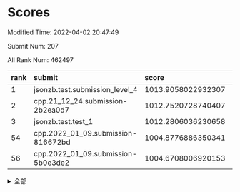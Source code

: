 # Scores

Modified Time: 2022-04-02 20:47:49

Submit Num: 207

All Rank Num: 462497

| rank |               submit               |       score        |       sigma        | pk_num |
| :--- | :--------------------------------- | :----------------- | :----------------- | :----- |
| 1    | jsonzb.test.submission_level_4     | 1013.9058022932307 | 0.8023924001698277 | 8934   |
| 2    | cpp.21_12_24.submission-2b2ea0d7   | 1012.7520728740407 | 0.7873371147476798 | 8934   |
| 3    | jsonzb.test.test_1                 | 1012.2806036230658 | 0.7900077333263424 | 8939   |
| 54   | cpp.2022_01_09.submission-816672bd | 1004.8776886350341 | 0.716900013990344  | 8940   |
| 56   | cpp.2022_01_09.submission-5b0e3de2 | 1004.6708006920153 | 0.72145484139471   | 8939   |


<details>
<summary>全部</summary>

| rank |                 submit                 |       score        |       sigma        | pk_num |
| :--- | :------------------------------------- | :----------------- | :----------------- | :----- |
| 1    | jsonzb.test.submission_level_4         | 1013.9058022932307 | 0.8023924001698277 | 8934   |
| 2    | cpp.21_12_24.submission-2b2ea0d7       | 1012.7520728740407 | 0.7873371147476798 | 8934   |
| 3    | jsonzb.test.test_1                     | 1012.2806036230658 | 0.7900077333263424 | 8939   |
| 4    | gobigger.level_3.submission_level_3_34 | 1011.7312008157327 | 0.7710777821849976 | 8939   |
| 5    | gobigger.level_3.submission_level_3_48 | 1011.549865484532  | 0.7695578009436104 | 8931   |
| 6    | gobigger.level_3.submission_level_3_22 | 1011.4468578595929 | 0.7951757898651841 | 8940   |
| 7    | gobigger.level_3.submission_level_3_25 | 1011.2535387656275 | 0.777155808773426  | 8940   |
| 8    | gobigger.level_3.submission_level_3_37 | 1011.2428568670446 | 0.7612457644849959 | 8936   |
| 9    | gobigger.level_3.submission_level_3_31 | 1011.1796990630917 | 0.7531893401329344 | 8936   |
| 10   | gobigger.level_3.submission_level_3_1  | 1011.1467276444079 | 0.7784173350464644 | 8937   |
| 11   | gobigger.level_3.submission_level_3_15 | 1011.0966447647605 | 0.7704898544478884 | 8935   |
| 12   | gobigger.level_3.submission_level_3_47 | 1011.051868595622  | 0.7765154542260193 | 8939   |
| 13   | gobigger.level_3.submission_level_3_38 | 1010.9919491717742 | 0.7396866930862194 | 8935   |
| 14   | gobigger.level_3.submission_level_3_12 | 1010.9859269422398 | 0.7900787567360398 | 8939   |
| 15   | gobigger.level_3.submission_level_3_39 | 1010.8248788943612 | 0.7530105068122361 | 8937   |
| 16   | gobigger.level_3.submission_level_3_26 | 1010.781463163128  | 0.7618742604377665 | 8934   |
| 17   | gobigger.level_3.submission_level_3_9  | 1010.7351636016032 | 0.7762474423499188 | 8934   |
| 18   | gobigger.level_3.submission_level_3_42 | 1010.7113588978069 | 0.7684949317497347 | 8932   |
| 19   | gobigger.level_3.submission_level_3_23 | 1010.5521061066278 | 0.7675118437887963 | 8934   |
| 20   | gobigger.level_3.submission_level_3_7  | 1010.4244335774875 | 0.7556945518204204 | 8938   |
| 21   | gobigger.level_3.submission_level_3_8  | 1010.4117485866233 | 0.7610197396946669 | 8936   |
| 22   | gobigger.level_3.submission_level_3_33 | 1010.4052930579741 | 0.7776349954650466 | 8937   |
| 23   | gobigger.level_3.submission_level_3_20 | 1010.3587430793434 | 0.7572070285379939 | 8934   |
| 24   | gobigger.level_3.submission_level_3_16 | 1010.2988283102004 | 0.7763287536044334 | 8945   |
| 25   | gobigger.level_3.submission_level_3_40 | 1010.0800145434166 | 0.7479739170282269 | 8934   |
| 26   | gobigger.level_3.submission_level_3_4  | 1010.0706897871603 | 0.7484054305221669 | 8937   |
| 27   | gobigger.level_3.submission_level_3_19 | 1010.046459072163  | 0.7715102213430036 | 8940   |
| 28   | gobigger.level_3.submission_level_3_41 | 1009.9273591528893 | 0.7584045366729671 | 8936   |
| 29   | gobigger.level_3.submission_level_3_21 | 1009.8453299504009 | 0.7484267918952466 | 8938   |
| 30   | gobigger.level_3.submission_level_3_49 | 1009.815517103452  | 0.7492236517886989 | 8940   |
| 31   | gobigger.level_3.submission_level_3_28 | 1009.7484635192565 | 0.7582432601330408 | 8936   |
| 32   | gobigger.level_3.submission_level_3_6  | 1009.6564433455886 | 0.7329999939625753 | 8943   |
| 33   | gobigger.level_3.submission_level_3_3  | 1009.6268972405323 | 0.7525987809616016 | 8932   |
| 34   | gobigger.level_3.submission_level_3_2  | 1009.5852518624174 | 0.737840183341001  | 8934   |
| 35   | gobigger.level_3.submission_level_3_0  | 1009.510354346561  | 0.756865462378805  | 8942   |
| 36   | gobigger.level_3.submission_level_3_10 | 1009.4846759088781 | 0.7523909928926725 | 8936   |
| 37   | gobigger.level_3.submission_level_3_5  | 1009.4518285891012 | 0.7717010148823434 | 8937   |
| 38   | gobigger.level_3.submission_level_3_18 | 1009.4056649510968 | 0.7581418161887167 | 8938   |
| 39   | gobigger.level_3.submission_level_3_29 | 1009.3939603676317 | 0.7536076006818014 | 8937   |
| 40   | gobigger.level_3.submission_level_3_46 | 1009.3841051703354 | 0.7518969544935538 | 8936   |
| 41   | gobigger.level_3.submission_level_3_11 | 1009.3773358861763 | 0.7791913346869944 | 8939   |
| 42   | gobigger.level_3.submission_level_3_32 | 1009.361991500677  | 0.7419720847308046 | 8937   |
| 43   | gobigger.level_3.submission_level_3_24 | 1009.3058500547224 | 0.7583347149787175 | 8940   |
| 44   | gobigger.level_3.submission_level_3_30 | 1009.2697438573352 | 0.7671068493127993 | 8939   |
| 45   | gobigger.level_3.submission_level_3_13 | 1009.1825235613147 | 0.7638295561564443 | 8941   |
| 46   | gobigger.level_3.submission_level_3_17 | 1009.1790869252851 | 0.7542133572598363 | 8941   |
| 47   | gobigger.level_3.submission_level_3_45 | 1009.1348843911051 | 0.7269969417223403 | 8938   |
| 48   | gobigger.level_3.submission_level_3_43 | 1009.1247318397845 | 0.7609668466624357 | 8936   |
| 49   | gobigger.level_3.submission_level_3_44 | 1008.8859987493051 | 0.7302107169253783 | 8939   |
| 50   | gobigger.level_3.submission_level_3_35 | 1008.8366491182514 | 0.7592581794654497 | 8935   |
| 51   | gobigger.level_3.submission_level_3_14 | 1008.5809463098277 | 0.7401406663679525 | 8937   |
| 52   | gobigger.level_3.submission_level_3_27 | 1008.1207675690607 | 0.7275407747356532 | 8938   |
| 53   | gobigger.level_3.submission_level_3_36 | 1007.8865458076109 | 0.7269374582168909 | 8937   |
| 54   | cpp.2022_01_09.submission-816672bd     | 1004.8776886350341 | 0.716900013990344  | 8940   |
| 55   | gobigger.level_1.submission_level_1_46 | 1004.7392607256663 | 0.7081930163351924 | 8937   |
| 56   | cpp.2022_01_09.submission-5b0e3de2     | 1004.6708006920153 | 0.72145484139471   | 8939   |
| 57   | gobigger.level_1.submission_level_1_49 | 1004.6472762863168 | 0.7139946740636348 | 8938   |
| 58   | gobigger.level_1.submission_level_1_0  | 1004.5109131570738 | 0.7287683484807512 | 8935   |
| 59   | gobigger.level_1.submission_level_1_27 | 1004.4020275363151 | 0.7252403781619688 | 8937   |
| 60   | gobigger.level_1.submission_level_1_18 | 1004.1768396020445 | 0.7308610824375882 | 8937   |
| 61   | gobigger.level_1.submission_level_1_41 | 1004.1116902835754 | 0.7203999267997824 | 8939   |
| 62   | gobigger.level_1.submission_level_1_1  | 1004.0673605961382 | 0.7092974347876312 | 8937   |
| 63   | gobigger.level_1.submission_level_1_3  | 1004.0162953639086 | 0.7143167915481848 | 8934   |
| 64   | gobigger.level_1.submission_level_1_26 | 1003.9842310343752 | 0.7135343630465597 | 8939   |
| 65   | gobigger.level_1.submission_level_1_22 | 1003.9489440821969 | 0.7144575894386869 | 8930   |
| 66   | gobigger.level_1.submission_level_1_31 | 1003.8667753899903 | 0.7249270467806277 | 8930   |
| 67   | gobigger.level_1.submission_level_1_12 | 1003.8022626487764 | 0.7203347148537174 | 8936   |
| 68   | gobigger.level_1.submission_level_1_11 | 1003.7900273576105 | 0.7215692149083847 | 8939   |
| 69   | gobigger.level_1.submission_level_1_45 | 1003.7699314159079 | 0.7199739545714068 | 8936   |
| 70   | gobigger.level_1.submission_level_1_15 | 1003.712092136861  | 0.7114110886375664 | 8936   |
| 71   | gobigger.level_1.submission_level_1_17 | 1003.7119655850034 | 0.7300217357780721 | 8936   |
| 72   | gobigger.level_1.submission_level_1_14 | 1003.6664841087269 | 0.7268196403087291 | 8934   |
| 73   | gobigger.level_1.submission_level_1_9  | 1003.6591377353701 | 0.7334685077185733 | 8936   |
| 74   | gobigger.level_1.submission_level_1_2  | 1003.6481892658122 | 0.7211908341549764 | 8939   |
| 75   | gobigger.level_1.submission_level_1_48 | 1003.5977269448134 | 0.7176850086635932 | 8938   |
| 76   | gobigger.level_1.submission_level_1_38 | 1003.5711875940044 | 0.7171277870676348 | 8932   |
| 77   | gobigger.level_1.submission_level_1_29 | 1003.4624538694509 | 0.7179920967276711 | 8936   |
| 78   | gobigger.level_1.submission_level_1_21 | 1003.4480708970948 | 0.7126851581195218 | 8937   |
| 79   | gobigger.level_1.submission_level_1_28 | 1003.3929153986342 | 0.6950868342623326 | 8937   |
| 80   | gobigger.level_1.submission_level_1_10 | 1003.3914403945615 | 0.7346761743782146 | 8937   |
| 81   | gobigger.level_1.submission_level_1_39 | 1003.3519939705442 | 0.7176317243671301 | 8939   |
| 82   | gobigger.level_1.submission_level_1_33 | 1003.3230797785975 | 0.7200769201238885 | 8938   |
| 83   | gobigger.level_1.submission_level_1_37 | 1003.3002912702382 | 0.7106431929489931 | 8938   |
| 84   | gobigger.level_1.submission_level_1_4  | 1003.2494337666208 | 0.7223288310577874 | 8941   |
| 85   | gobigger.level_1.submission_level_1_8  | 1003.2489715405752 | 0.7197588199799656 | 8939   |
| 86   | gobigger.level_1.submission_level_1_35 | 1003.2459570116655 | 0.731617979118342  | 8942   |
| 87   | gobigger.level_1.submission_level_1_43 | 1003.2456150303709 | 0.7212442985766208 | 8938   |
| 88   | gobigger.level_1.submission_level_1_34 | 1003.1516061153909 | 0.6973006178024901 | 8935   |
| 89   | gobigger.level_1.submission_level_1_5  | 1003.1121557929663 | 0.7233446810911611 | 8937   |
| 90   | gobigger.level_1.submission_level_1_13 | 1003.0161117614606 | 0.7197113329022639 | 8938   |
| 91   | gobigger.level_1.submission_level_1_19 | 1002.8568189354509 | 0.7076766398299902 | 8935   |
| 92   | gobigger.level_1.submission_level_1_23 | 1002.8556815574887 | 0.7097853080699357 | 8936   |
| 93   | gobigger.level_1.submission_level_1_44 | 1002.8431697410805 | 0.7099134156857824 | 8939   |
| 94   | gobigger.level_1.submission_level_1_47 | 1002.8302075803701 | 0.7246110436273621 | 8938   |
| 95   | gobigger.level_1.submission_level_1_20 | 1002.811194398352  | 0.7147059748216728 | 8939   |
| 96   | gobigger.level_1.submission_level_1_30 | 1002.784233247432  | 0.7125557369914308 | 8937   |
| 97   | gobigger.level_1.submission_level_1_42 | 1002.747049794831  | 0.7105432845790335 | 8934   |
| 98   | gobigger.level_1.submission_level_1_32 | 1002.684190611577  | 0.7136030726640715 | 8935   |
| 99   | gobigger.level_1.submission_level_1_7  | 1002.6774467052543 | 0.7001400331569281 | 8936   |
| 100  | gobigger.level_1.submission_level_1_16 | 1002.5433036290384 | 0.698547951405725  | 8937   |
| 101  | gobigger.level_1.submission_level_1_25 | 1002.3602661924646 | 0.71748400344305   | 8939   |
| 102  | gobigger.level_1.submission_level_1_6  | 1002.3208629226657 | 0.714822512577666  | 8935   |
| 103  | gobigger.level_1.submission_level_1_24 | 1002.3026710645898 | 0.7080712014544542 | 8938   |
| 104  | gobigger.level_1.submission_level_1_36 | 1002.1415215922489 | 0.724643058217659  | 8936   |
| 105  | gobigger.level_1.submission_level_1_40 | 1001.6863114319501 | 0.7107408827784881 | 8934   |
| 106  | gobigger.random.submission_random_12   | 997.8687151541928  | 0.6960545223298402 | 8933   |
| 107  | gobigger.random.submission_random_23   | 997.0894005013296  | 0.7053417700955728 | 8936   |
| 108  | gobigger.random.submission_random_19   | 997.0810866575187  | 0.7016562146483576 | 8937   |
| 109  | gobigger.random.submission_random_21   | 996.969882665181   | 0.7131837422943282 | 8937   |
| 110  | gobigger.random.submission_random_29   | 996.9291595776698  | 0.7103227987530788 | 8939   |
| 111  | gobigger.random.submission_random_43   | 996.9219651147117  | 0.7085891884729749 | 8937   |
| 112  | gobigger.random.submission_random_6    | 996.8615263027605  | 0.6984704111028738 | 8943   |
| 113  | gobigger.random.submission_random_24   | 996.7774320726188  | 0.7282169855397862 | 8933   |
| 114  | gobigger.random.submission_random_48   | 996.7737292612702  | 0.7163133430901383 | 8937   |
| 115  | gobigger.random.submission_random_4    | 996.7095811315381  | 0.717935281082322  | 8941   |
| 116  | gobigger.random.submission_random_1    | 996.6579773231662  | 0.7032297239523022 | 8935   |
| 117  | gobigger.random.submission_random_49   | 996.6149427225529  | 0.6978966293228905 | 8939   |
| 118  | gobigger.random.submission_random_2    | 996.5574500431006  | 0.7092262487264132 | 8938   |
| 119  | gobigger.random.submission_random_26   | 996.4518861957653  | 0.7027353762361976 | 8932   |
| 120  | gobigger.random.submission_random_18   | 996.3975280716405  | 0.7078876400604389 | 8939   |
| 121  | gobigger.random.submission_random_11   | 996.3948794822004  | 0.69865905889916   | 8942   |
| 122  | gobigger.random.submission_random_36   | 996.2894137534565  | 0.7005945161021169 | 8938   |
| 123  | gobigger.random.submission_random_30   | 996.2531560093639  | 0.711939901181239  | 8936   |
| 124  | gobigger.random.submission_random_32   | 996.2137489963932  | 0.7151403429809853 | 8936   |
| 125  | gobigger.random.submission_random_31   | 996.2112890938076  | 0.7143368288604938 | 8939   |
| 126  | gobigger.random.submission_random_3    | 996.1838815375307  | 0.7086411750048881 | 8942   |
| 127  | gobigger.random.submission_random_17   | 996.1828877340533  | 0.7007906396505712 | 8942   |
| 128  | gobigger.random.submission_random_7    | 996.1444449166004  | 0.712234653732962  | 8935   |
| 129  | gobigger.random.submission_random_5    | 996.1351416311857  | 0.7112410708407387 | 8936   |
| 130  | gobigger.random.submission_random_10   | 996.0451026918514  | 0.7031524137587334 | 8937   |
| 131  | gobigger.random.submission_random_16   | 996.0040580777696  | 0.7102957491543387 | 8933   |
| 132  | gobigger.random.submission_random_25   | 995.9737342416084  | 0.7254750695053003 | 8939   |
| 133  | gobigger.random.submission_random_9    | 995.9709367012082  | 0.7194085301667823 | 8937   |
| 134  | gobigger.random.submission_random_41   | 995.9483722583182  | 0.7054477071753622 | 8939   |
| 135  | gobigger.random.submission_random_42   | 995.9282044096698  | 0.7134509002409515 | 8936   |
| 136  | gobigger.random.submission_random_14   | 995.925934009576   | 0.7005003430443429 | 8940   |
| 137  | gobigger.random.submission_random_45   | 995.8770909308905  | 0.7207417342947046 | 8932   |
| 138  | gobigger.random.submission_random_22   | 995.8475172581507  | 0.716739849352931  | 8941   |
| 139  | gobigger.random.submission_random_34   | 995.7559279425716  | 0.7125066096337449 | 8939   |
| 140  | gobigger.random.submission_random_38   | 995.7160879935044  | 0.7124316256201101 | 8935   |
| 141  | gobigger.random.submission_random_20   | 995.6803419837447  | 0.7229614817925033 | 8940   |
| 142  | gobigger.random.submission_random_28   | 995.6530527976084  | 0.713241786729711  | 8941   |
| 143  | gobigger.random.submission_random_0    | 995.6287231474962  | 0.7179046114121161 | 8941   |
| 144  | gobigger.random.submission_random_8    | 995.6074447171133  | 0.6971746147778822 | 8942   |
| 145  | gobigger.random.submission_random_39   | 995.539034037436   | 0.7114051328262484 | 8941   |
| 146  | gobigger.random.submission_random_47   | 995.513167262872   | 0.7048854272612508 | 8936   |
| 147  | gobigger.random.submission_random_37   | 995.4701716816594  | 0.7076748833804052 | 8937   |
| 148  | gobigger.random.submission_random_27   | 995.4654228758649  | 0.7093352150039384 | 8936   |
| 149  | gobigger.random.submission_random_44   | 995.2720169126891  | 0.7073713404137472 | 8945   |
| 150  | gobigger.random.submission_random_40   | 995.1992915197577  | 0.6991567612993431 | 8938   |
| 151  | gobigger.random.submission_random_13   | 995.1748270985116  | 0.7218465297596992 | 8937   |
| 152  | gobigger.random.submission_random_33   | 995.148491457482   | 0.7018010284933842 | 8933   |
| 153  | gobigger.random.submission_random_46   | 995.1274249538741  | 0.7174095002938204 | 8938   |
| 154  | gobigger.random.submission_random_15   | 994.876949557367   | 0.7295348263964184 | 8932   |
| 155  | gobigger.level_2.submission_level_2_35 | 994.7285502813469  | 0.7291065366915369 | 8938   |
| 156  | gobigger.random.submission_random_35   | 994.4535647060476  | 0.7173577568544458 | 8936   |
| 157  | gobigger.level_2.submission_level_2_5  | 994.0566909301209  | 0.7271699791521818 | 8937   |
| 158  | gobigger.level_2.submission_level_2_39 | 993.7030441974463  | 0.7240027108482185 | 8940   |
| 159  | gobigger.level_2.submission_level_2_7  | 993.392517935159   | 0.7202857065481247 | 8934   |
| 160  | gobigger.level_2.submission_level_2_43 | 993.3829609659282  | 0.7352640152421187 | 8936   |
| 161  | gobigger.level_2.submission_level_2_37 | 993.1787592348534  | 0.7412030242669198 | 8936   |
| 162  | gobigger.level_2.submission_level_2_33 | 993.1062919895052  | 0.7173456907278815 | 8940   |
| 163  | gobigger.level_2.submission_level_2_28 | 992.9969467008294  | 0.7264996113088844 | 8941   |
| 164  | gobigger.level_2.submission_level_2_49 | 992.9393979304873  | 0.7388579802268428 | 8934   |
| 165  | gobigger.level_2.submission_level_2_8  | 992.9140592724382  | 0.7261268411924822 | 8937   |
| 166  | gobigger.level_2.submission_level_2_25 | 992.8682707285701  | 0.7276583877426596 | 8936   |
| 167  | gobigger.level_2.submission_level_2_40 | 992.8602470477636  | 0.7555492259442238 | 8931   |
| 168  | gobigger.level_2.submission_level_2_3  | 992.8470419794078  | 0.7250563887834119 | 8935   |
| 169  | gobigger.level_2.submission_level_2_27 | 992.8442428322918  | 0.7318163883309284 | 8939   |
| 170  | gobigger.level_2.submission_level_2_38 | 992.8073858430512  | 0.7531933818733709 | 8935   |
| 171  | gobigger.level_2.submission_level_2_31 | 992.757234039133   | 0.7402416124876656 | 8938   |
| 172  | gobigger.level_2.submission_level_2_45 | 992.7194268871506  | 0.7399242910568669 | 8939   |
| 173  | gobigger.level_2.submission_level_2_16 | 992.5498085131798  | 0.7433178248207153 | 8934   |
| 174  | gobigger.level_2.submission_level_2_47 | 992.5408026374265  | 0.7383258925109167 | 8937   |
| 175  | gobigger.level_2.submission_level_2_41 | 992.4222417313788  | 0.7227481104295227 | 8935   |
| 176  | gobigger.level_2.submission_level_2_14 | 992.2123670100353  | 0.7408213406252013 | 8939   |
| 177  | gobigger.level_2.submission_level_2_20 | 992.0734529916455  | 0.7602164170483096 | 8938   |
| 178  | gobigger.level_2.submission_level_2_19 | 992.0677329729931  | 0.7562576985553566 | 8940   |
| 179  | gobigger.level_2.submission_level_2_26 | 991.9708712180118  | 0.7378748388826333 | 8940   |
| 180  | gobigger.level_2.submission_level_2_10 | 991.9126454768335  | 0.7311676447132964 | 8934   |
| 181  | gobigger.level_2.submission_level_2_22 | 991.790355401454   | 0.7595758284606461 | 8937   |
| 182  | gobigger.level_2.submission_level_2_24 | 991.782982600962   | 0.7573481021383884 | 8939   |
| 183  | gobigger.level_2.submission_level_2_18 | 991.7215477236975  | 0.7710152541482146 | 8935   |
| 184  | gobigger.level_2.submission_level_2_9  | 991.6798749641957  | 0.7521697221730022 | 8936   |
| 185  | gobigger.level_2.submission_level_2_30 | 991.6773538500333  | 0.7538064367851315 | 8939   |
| 186  | gobigger.level_2.submission_level_2_46 | 991.6750973502146  | 0.7413219573383234 | 8935   |
| 187  | gobigger.level_2.submission_level_2_36 | 991.5740327453666  | 0.7461358917821312 | 8934   |
| 188  | gobigger.level_2.submission_level_2_12 | 991.5336697602801  | 0.7432151314016976 | 8940   |
| 189  | gobigger.level_2.submission_level_2_6  | 991.4994892952014  | 0.7414680375085692 | 8938   |
| 190  | gobigger.level_2.submission_level_2_21 | 991.4435881712028  | 0.7504425123698589 | 8938   |
| 191  | gobigger.level_2.submission_level_2_11 | 991.4285161047584  | 0.7694132924516601 | 8938   |
| 192  | gobigger.level_2.submission_level_2_34 | 991.4075499943938  | 0.7451191383907676 | 8937   |
| 193  | gobigger.level_2.submission_level_2_29 | 991.3146625172035  | 0.7462714980185116 | 8940   |
| 194  | gobigger.level_2.submission_level_2_48 | 991.2680944788252  | 0.7760281262913227 | 8936   |
| 195  | gobigger.level_2.submission_level_2_32 | 991.2426926847984  | 0.762282855350894  | 8935   |
| 196  | gobigger.level_2.submission_level_2_13 | 991.0993908712376  | 0.7647381029132185 | 8935   |
| 197  | gobigger.level_2.submission_level_2_1  | 991.0066529338728  | 0.7559621768544078 | 8936   |
| 198  | gobigger.level_2.submission_level_2_2  | 990.9146623955871  | 0.7836178544542727 | 8934   |
| 199  | gobigger.level_2.submission_level_2_42 | 990.6442836266991  | 0.7578284660972167 | 8941   |
| 200  | gobigger.level_2.submission_level_2_23 | 990.6185638880958  | 0.796304434921256  | 8942   |
| 201  | gobigger.level_2.submission_level_2_44 | 990.5467624866762  | 0.7683235251821403 | 8939   |
| 202  | gobigger.level_2.submission_level_2_4  | 990.5332641623984  | 0.7416915183845404 | 8937   |
| 203  | gobigger.level_2.submission_level_2_15 | 989.860650715836   | 0.7615435182300102 | 8935   |
| 204  | gobigger.level_2.submission_level_2_0  | 989.8375585680485  | 0.7680437109666078 | 8940   |
| 205  | gobigger.level_2.submission_level_2_17 | 989.740855195373   | 0.7701224709815824 | 8935   |
| 206  | gobigger.none.submission_none_0        | 978.2883381676199  | 1.3341190537580625 | 8935   |
| 207  | gobigger.none.submission_none_1        | 973.8199765347072  | 1.8159918475194223 | 8937   |

</details>